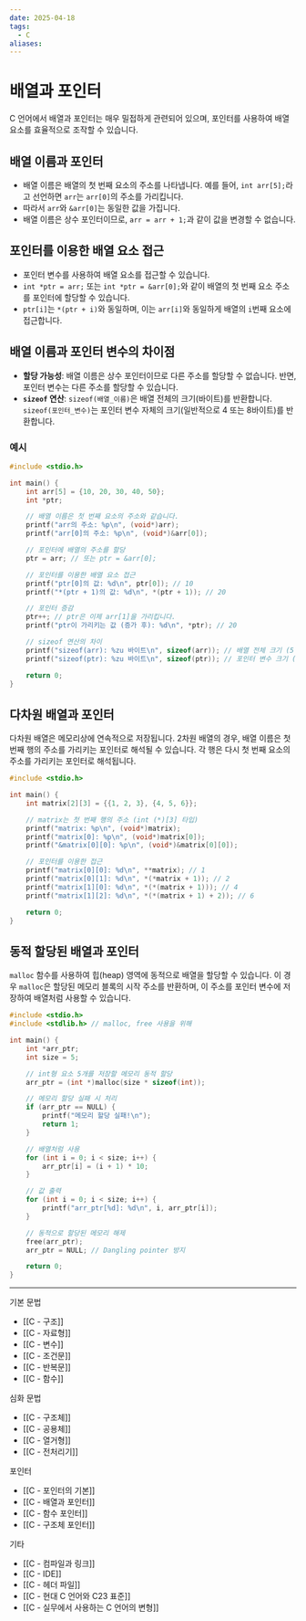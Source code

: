 ```yaml
---
date: 2025-04-18
tags:
  - C
aliases:
---
```


# 배열과 포인터

C 언어에서 배열과 포인터는 매우 밀접하게 관련되어 있으며, 포인터를 사용하여 배열 요소를 효율적으로 조작할 수 있습니다.

## 배열 이름과 포인터
*   배열 이름은 배열의 첫 번째 요소의 주소를 나타냅니다. 예를 들어, `int arr[5];`라고 선언하면 `arr`는 `arr[0]`의 주소를 가리킵니다.
*   따라서 `arr`와 `&arr[0]`는 동일한 값을 가집니다.
*   배열 이름은 상수 포인터이므로, `arr = arr + 1;`과 같이 값을 변경할 수 없습니다.

## 포인터를 이용한 배열 요소 접근

*   포인터 변수를 사용하여 배열 요소를 접근할 수 있습니다.
*   `int *ptr = arr;` 또는 `int *ptr = &arr[0];`와 같이 배열의 첫 번째 요소 주소를 포인터에 할당할 수 있습니다.
*   `ptr[i]`는 `*(ptr + i)`와 동일하며, 이는 `arr[i]`와 동일하게 배열의 `i`번째 요소에 접근합니다.

## 배열 이름과 포인터 변수의 차이점

*   **할당 가능성**: 배열 이름은 상수 포인터이므로 다른 주소를 할당할 수 없습니다. 반면, 포인터 변수는 다른 주소를 할당할 수 있습니다.
*   **`sizeof` 연산**: `sizeof(배열_이름)`은 배열 전체의 크기(바이트)를 반환합니다. `sizeof(포인터_변수)`는 포인터 변수 자체의 크기(일반적으로 4 또는 8바이트)를 반환합니다.

### 예시

```c
#include <stdio.h>

int main() {
    int arr[5] = {10, 20, 30, 40, 50};
    int *ptr;

    // 배열 이름은 첫 번째 요소의 주소와 같습니다.
    printf("arr의 주소: %p\n", (void*)arr);
    printf("arr[0]의 주소: %p\n", (void*)&arr[0]);

    // 포인터에 배열의 주소를 할당
    ptr = arr; // 또는 ptr = &arr[0];

    // 포인터를 이용한 배열 요소 접근
    printf("ptr[0]의 값: %d\n", ptr[0]); // 10
    printf("*(ptr + 1)의 값: %d\n", *(ptr + 1)); // 20

    // 포인터 증감
    ptr++; // ptr은 이제 arr[1]을 가리킵니다.
    printf("ptr이 가리키는 값 (증가 후): %d\n", *ptr); // 20

    // sizeof 연산의 차이
    printf("sizeof(arr): %zu 바이트\n", sizeof(arr)); // 배열 전체 크기 (5 * 4 = 20 바이트)
    printf("sizeof(ptr): %zu 바이트\n", sizeof(ptr)); // 포인터 변수 크기 (예: 8 바이트)

    return 0;
}
```

## 다차원 배열과 포인터

다차원 배열은 메모리상에 연속적으로 저장됩니다. 2차원 배열의 경우, 배열 이름은 첫 번째 행의 주소를 가리키는 포인터로 해석될 수 있습니다. 각 행은 다시 첫 번째 요소의 주소를 가리키는 포인터로 해석됩니다.

```c
#include <stdio.h>

int main() {
    int matrix[2][3] = {{1, 2, 3}, {4, 5, 6}};

    // matrix는 첫 번째 행의 주소 (int (*)[3] 타입)
    printf("matrix: %p\n", (void*)matrix);
    printf("matrix[0]: %p\n", (void*)matrix[0]);
    printf("&matrix[0][0]: %p\n", (void*)&matrix[0][0]);

    // 포인터를 이용한 접근
    printf("matrix[0][0]: %d\n", **matrix); // 1
    printf("matrix[0][1]: %d\n", *(*matrix + 1)); // 2
    printf("matrix[1][0]: %d\n", *(*(matrix + 1))); // 4
    printf("matrix[1][2]: %d\n", *(*(matrix + 1) + 2)); // 6

    return 0;
}
```

## 동적 할당된 배열과 포인터

`malloc` 함수를 사용하여 힙(heap) 영역에 동적으로 배열을 할당할 수 있습니다. 이 경우 `malloc`은 할당된 메모리 블록의 시작 주소를 반환하며, 이 주소를 포인터 변수에 저장하여 배열처럼 사용할 수 있습니다.

```c
#include <stdio.h>
#include <stdlib.h> // malloc, free 사용을 위해

int main() {
    int *arr_ptr;
    int size = 5;

    // int형 요소 5개를 저장할 메모리 동적 할당
    arr_ptr = (int *)malloc(size * sizeof(int));

    // 메모리 할당 실패 시 처리
    if (arr_ptr == NULL) {
        printf("메모리 할당 실패!\n");
        return 1;
    }

    // 배열처럼 사용
    for (int i = 0; i < size; i++) {
        arr_ptr[i] = (i + 1) * 10;
    }

    // 값 출력
    for (int i = 0; i < size; i++) {
        printf("arr_ptr[%d]: %d\n", i, arr_ptr[i]);
    }

    // 동적으로 할당된 메모리 해제
    free(arr_ptr);
    arr_ptr = NULL; // Dangling pointer 방지

    return 0;
}
```

---
 기본 문법
 - [[C - 구조]]
 - [[C - 자료형]]
 - [[C - 변수]]
 - [[C - 조건문]]
 - [[C - 반복문]]
 - [[C - 함수]]

심화 문법
 - [[C - 구조체]]
 - [[C - 공용체]]
 - [[C - 열거형]]
 - [[C - 전처리기]]

 포인터
 - [[C - 포인터의 기본]]
 - [[C - 배열과 포인터]]
 - [[C - 함수 포인터]]
 - [[C - 구조체 포인터]]

 기타
 - [[C - 컴파일과 링크]]
 - [[C - IDE]]
 - [[C - 헤더 파일]]
 - [[C - 현대 C 언어와 C23 표준]]
 - [[C - 실무에서 사용하는 C 언어의 변형]]

```